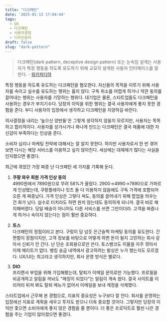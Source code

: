 ```yaml
---
title: "다크패턴"
date: '2025-01-13 17:04:44'
tags:
  - UX
  - 다크패턴
  - 사용자경험
  - 디자인윤리
draft: false
slug: "dark-pattern"
---
```


> 다크패턴(dark pattern, deceptive design pattern) 또는 눈속임 설계는 사용자가 특정 행동을 하도록 유도하기 위해 교묘히 설계된 사용자 인터페이스를 말한다. - [위키피디아](https://ko.wikipedia.org/wiki/%EB%8B%A4%ED%81%AC%ED%8C%A8%ED%84%B4)

특정 행동을 하도록 유도하는 다크패턴을 혐오한다. 자신들의 목적을 이루기 위해 사용자를 속이고 실수를 유도하는 행위는 옳지 않다. 구독 취소를 어렵게 하거나 약관 동의를 끌어내는 행위는 사용자를 기망하는 행위다. 대기업은 물론, 스타트업들도 다크패턴을 사용하는 경우가 부지기수다. 당장의 이익을 위한 행위는 결국 사용자에게 좋지 못한 경험을 준다. 부디 사용자의 입장에서 생각하고 다크패턴을 지양하길 바란다.

의사결정을 내리는 '높으신 양반들'은 그렇게 생각하지 않을지 모르지만, 사용자는 똑똑하고 합리적이다. 사용자를 성가시거나 화나게 만드는 다크패턴은 결국 제품에 대한 자신감이 부족하다는 인상을 준다.

소비자 심리나 마케팅 전략에 대해서는 잘 알지 못한다. 하지만 사용자로서 한 번 겪어 보면 다시는 해당 서비스를 이용하고 싶지 않아진다. 세상에는 대체제가 많다는 사실을 인지했으면 좋겠다.

최근에 겪었던 가장 짜증 난 다크패턴 세 가지를 기록해 둔다.

1. **쿠팡 와우 회원 가격 인상 동의**  
   4990원에서 7890원으로 무려 58%가 올랐다. 2900→4990→7890으로 가파르게 인상됐는데, 쿠팡플레이나 잇츠 둘 다 이용하지 않음에도 구독 가격에 포함되어 오른 게 짜증났다. 가격 인상은 그렇다 쳐도, 동의를 끌어내기 위해 팝업을 띄우는 건 화가 났다. 실수로 터치라도 하면 원치 않는데도 동의하게 되니까. 결국 바로 해지해버렸다. 당일 배송이 아니어도 다른 서비스를 쓰면 그만이더라. 고객을 짜증나게 하거나 속이지 않는다는 점이 훨씬 중요하다.

2. **토스**  
   다크패턴의 정점이라고 본다. 구렁이 담 넘듯 은근슬쩍 마케팅 동의를 유도한다. 간편함이 장점이지만, 고객 정보를 바탕으로 어떻게 하면 돈이 될지 고민하는 회사 같아서 신뢰가 안 간다. 난 단순 조회용으로만 쓴다. 토스뱅크도 이율을 자주 깎아서 이제 메리트가 없다. 뱅킹 송금 내역에서 광고하려는 발상은 누가 했는지도 모르겠다. UX/UI는 최고라고 생각하지만, 회사 운영 방식은 별로다.

3. **DIO**  
   프리랜서 부업을 위해 가입해봤는데, 탈퇴가 이메일 문의로만 가능했다. 프로필을 비공개하고 알림을 꺼놔도 "매칭이 되었다"는 알림이 계속 왔다. 결국 사이트를 이리저리 뒤져 봐도 탈퇴 메뉴가 없어서 이메일을 보내 계정을 삭제했다.

스타트업에서 근무해 본 경험으로, 지표의 중요성은 누구보다 잘 안다. 회사를 운영하는 입장에선 지표로 계획을 세우고 투자도 받으니 더욱 중요할 것이다. 그렇지만 당장의 이익만 좇으면 소비자에게 좋지 않은 경험을 줄 뿐이다. 더 좋은 프로덕트로 훨씬 나은 경험을 주는 기업이 많아졌으면 좋겠다.
